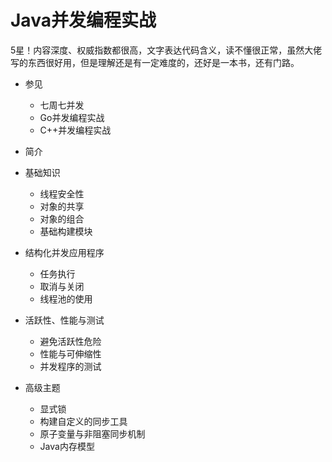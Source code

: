 #   Java并发编程实战

5星！内容深度、权威指数都很高，文字表达代码含义，读不懂很正常，虽然大佬写的东西很好用，但是理解还是有一定难度的，还好是一本书，还有门路。

-   参见
    -   七周七并发
    -   Go并发编程实战
    -   C++并发编程实战

-   简介
-   基础知识
    -   线程安全性
    -   对象的共享
    -   对象的组合
    -   基础构建模块
-   结构化并发应用程序
    -   任务执行
    -   取消与关闭
    -   线程池的使用
-   活跃性、性能与测试
    -   避免活跃性危险
    -   性能与可伸缩性
    -   并发程序的测试
-   高级主题
    -   显式锁
    -   构建自定义的同步工具
    -   原子变量与非阻塞同步机制
    -   Java内存模型


